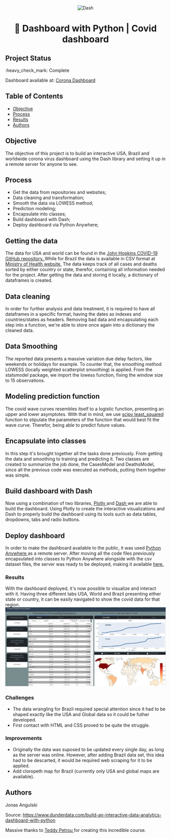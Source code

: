

<p align="center"><img src="https://cdn-icons-png.flaticon.com/512/2782/2782066.png" alt="Dash" width="25%" border="0"><br /></p>


<h1 align="center"> 🧮 Dashboard with Python | Covid dashboard </h1>

## Project Status
<p>:heavy_check_mark: Complete<p>

<p> Dashboard available at: <a href="http://jonasangulski.pythonanywhere.com/" target="blank">Corona Dashboard </a> <p>

## Table of Contents 
- [Objective](#objective)
- [Process](#Process)
- [Results](#Results)
- [Authors](#Authors)

## Objective

The objective of this project is to build an interactive USA, Brazil and worldwide corona virus dashboard using the Dash library and setting it up in a remote server for anyone to see.

## Process
- Get the data from repositories and websites;
- Data cleaning and transformation;
- Smooth the data via LOWESS method;
- Prediction modeling;
- Encapsulate into classes;
- Build dashboard with Dash;
- Deploy dashboard via Python Anywhere;

## Getting the data
The data for USA and world can be found in the <a href="https://github.com/CSSEGISandData/COVID-19" target="blank"> John Hopkins COVID-19 GitHub repository. </a> While for Brazil the data is available in CSV format at <a href="https://covid.saude.gov.br/" target="blank"> Ministry of Health website.</a> The data keeps track of all cases and deaths sorted by either country or state, therefor, containing all information needed for the project. After getting the data and storing it locally, a dictionary of dataframes is created.

## Data cleaning
In order for further analysis and data treatment, it is required to have all dataframes in a specific format, having the dates as indexes and countries/states as headers. Removing bad data and encapsulating each step into a function, we're able to store once again into a dictionary the cleaned data.

## Data Smoothing
The reported data presents a massive variation due delay factors, like weekends or holidays for example. To counter that, the smoothing method LOWESS (locally weighted scatterplot smoothing) is applied. From the statsmodel package, we import the lowess function, fixing the window size to 15 observations.

## Modeling prediction function
The covid wave curves resembles itself to a logistic function, presenting an upper and lower asymptotes. With that in mind, we use <a href="https://docs.scipy.org/doc/scipy/reference/generated/scipy.optimize.least_squares.html" target="blank"> scipy least_squared </a> function to stipulate the parameters of the function that would best fit the wave curve. Therefor, being able to predict future values.

## Encapsulate into classes
In this step it's brought together all the tasks done previously. From getting the data and smoothing to training and predicting it. Two classes are created to summarize the job done, the CasesModel and DeathsModel, since all the previous code was executed as methods, putting them together was simple.

## Build dashboard with Dash
Now using a combination of two libraries, <a href="https://plotly.com/python/" target="blank"> Plotly </a> and <a href="https://dash.plotly.com/" target="blank"> Dash </a> we are able to build the dashboard. Using Plotly to create the interactive visualizations and Dash to properly build the dashboard using its tools such as data tables, dropdowns, tabs and radio buttons.

## Deploy dashboard
In order to make the dashboard available to the public, it was used <a href="https://www.pythonanywhere.com/" target="blank"> Python Anywhere </a> as a remote server. After moving all the code files previously encapsulated into classes to Python Anywhere alongside with the csv dataset files, the server was ready to be deployed, making it available <a href="https://www.pythonanywhere.com/" target="_blank"> here.</a>

### Results
With the dashboard deployed, it's now possible to visualize and interact with it. Having three different tabs USA, World and Brazil presenting either state or country, it can be easily navigated to show the covid data for that region.
![dash!](images/dash.JPG)

### Challenges
- The data wrangling for Brazil required special attention since it had to be shaped exactly like the USA and Global data so it could be futher developed.
- First contact with HTML and CSS proved to be quite the struggle.

### Improvements
- Originally the data was suposed to be updated every single day, as long as the server was online. However, after adding Brazil data set, this idea had to be descarted, it would be required web scraping for it to be applied.
- Add cloropeth map for Brazil (currently only USA and global maps are available).

## Authors
<p>Jonas Angulski <p>

<p> Source: <a href="https://www.dunderdata.com/build-an-interactive-data-analytics-dashboard-with-python" target="blank"> https://www.dunderdata.com/build-an-interactive-data-analytics-dashboard-with-python </a>

<p> Massive thanks to <a href="https://www.linkedin.com/search/results/all/?heroEntityKey=urn%3Ali%3Afsd_profile%3AACoAAA3JtjYBeWjRHBALMHl65mUWUw4ZzK2_aOM&keywords=teddy%20petrou&origin=RICH_QUERY_SUGGESTION&position=0&searchId=3292a591-d233-414d-bf2a-2af3d55dd094&sid=tN7" target="blank"> Teddy Petrou </a> for creating this incredible course.
  

  
  

